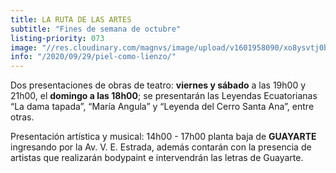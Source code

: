 ```yaml
---
title: LA RUTA DE LAS ARTES
subtitle: "Fines de semana de octubre"
listing-priority: 073
image: "//res.cloudinary.com/magnvs/image/upload/v1601958090/xo8ysvtj0bcizdeggdwc.jpg"
info: "/2020/09/29/piel-como-lienzo/"
---
```


Dos presentaciones de obras de teatro: **viernes y sábado** a las 19h00 y 21h00, el **domingo a las 18h00**; se presentarán las Leyendas Ecuatorianas “La dama tapada”,  “María Angula” y  “Leyenda del Cerro Santa Ana”, entre otras.

Presentación artística y musical: 14h00 - 17h00 planta baja de **GUAYARTE** ingresando por la Av. V. E. Estrada, además contarán con la presencia de artistas que realizarán bodypaint e intervendrán las letras de Guayarte.
